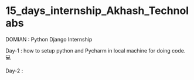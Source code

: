 # 15_days_internship_Akhash_Technolabs

DOMIAN : Python Django Internship

Day-1 : how to setup python and Pycharm in local machine for doing code.💻

Day-2 : 
